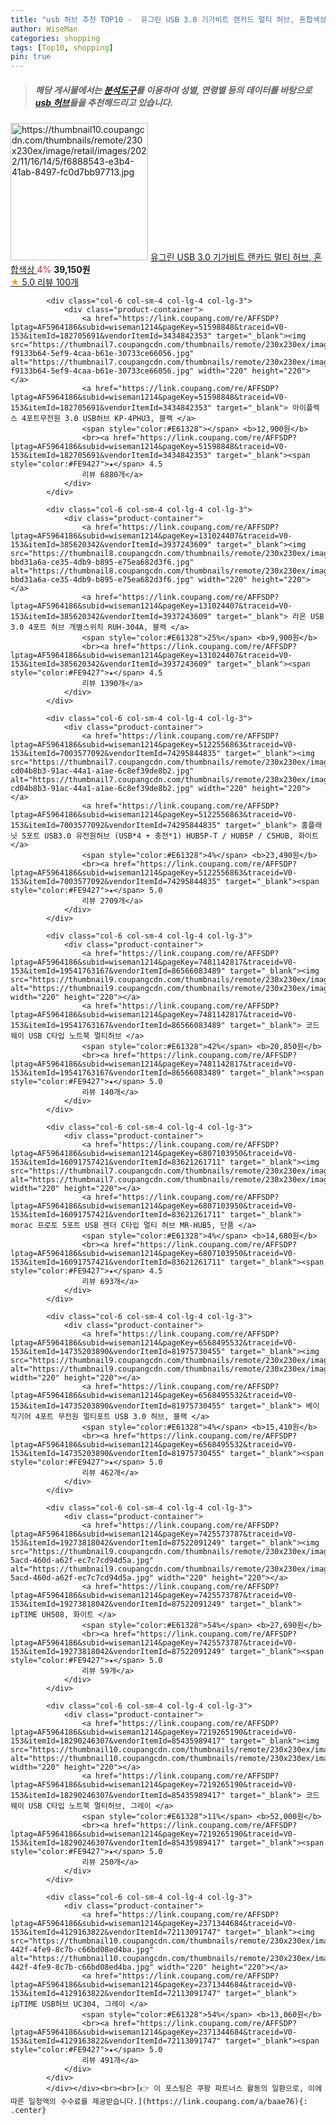 ```yaml
---
title: "usb 허브 추천 TOP10 -  유그린 USB 3.0 기가비트 랜카드 멀티 허브, 혼합색상 "
author: WiseMan
categories: shopping
tags: [Top10, shopping]
pin: true
---
```


> ##### 해당 게시물에서는 [**분석도구**](https://itemscout.io/)를 이용하여 **성별**, **연령별** 등의 데이터를 바탕으로 [**usb 허브**](https://link.coupang.com/a/baae76)들을 추천해드리고 있습니다.
<div class="container"><div class="row">
            <div class="col-6 col-sm-4 col-lg-4 col-lg-3">
                <div class="product-container">
                    <a href="https://link.coupang.com/re/AFFSDP?lptag=AF5964186&subid=wiseman1214&pageKey=6925118659&traceid=V0-153&itemId=16737115089&vendorItemId=83919036895" target="_blank"><img src="https://thumbnail10.coupangcdn.com/thumbnails/remote/230x230ex/image/retail/images/2022/11/16/14/5/f6888543-e3b4-41ab-8497-fc0d7bb97713.jpg" alt="https://thumbnail10.coupangcdn.com/thumbnails/remote/230x230ex/image/retail/images/2022/11/16/14/5/f6888543-e3b4-41ab-8497-fc0d7bb97713.jpg" width="220" height="220"></a>
                    <a href="https://link.coupang.com/re/AFFSDP?lptag=AF5964186&subid=wiseman1214&pageKey=6925118659&traceid=V0-153&itemId=16737115089&vendorItemId=83919036895" target="_blank"> 유그린 USB 3.0 기가비트 랜카드 멀티 허브, 혼합색상 </a>
                    <span style="color:#E61328">4%</span> <b>39,150원</b>
                    <br><a href="https://link.coupang.com/re/AFFSDP?lptag=AF5964186&subid=wiseman1214&pageKey=6925118659&traceid=V0-153&itemId=16737115089&vendorItemId=83919036895" target="_blank"><span style="color:#FE9427">★</span> 5.0
                    리뷰 100개</a>
                </div>
            </div>
            
            <div class="col-6 col-sm-4 col-lg-4 col-lg-3">
                <div class="product-container">
                    <a href="https://link.coupang.com/re/AFFSDP?lptag=AF5964186&subid=wiseman1214&pageKey=51598848&traceid=V0-153&itemId=182705691&vendorItemId=3434842353" target="_blank"><img src="https://thumbnail7.coupangcdn.com/thumbnails/remote/230x230ex/image/retail/images/2001659129784339-f9133b64-5ef9-4caa-b61e-30733ce66056.jpg" alt="https://thumbnail7.coupangcdn.com/thumbnails/remote/230x230ex/image/retail/images/2001659129784339-f9133b64-5ef9-4caa-b61e-30733ce66056.jpg" width="220" height="220"></a>
                    <a href="https://link.coupang.com/re/AFFSDP?lptag=AF5964186&subid=wiseman1214&pageKey=51598848&traceid=V0-153&itemId=182705691&vendorItemId=3434842353" target="_blank"> 아이플렉스 4포트무전원 3.0 USB허브 KP-4PHU3, 블랙 </a>
                    <span style="color:#E61328"></span> <b>12,900원</b>
                    <br><a href="https://link.coupang.com/re/AFFSDP?lptag=AF5964186&subid=wiseman1214&pageKey=51598848&traceid=V0-153&itemId=182705691&vendorItemId=3434842353" target="_blank"><span style="color:#FE9427">★</span> 4.5
                    리뷰 6880개</a>
                </div>
            </div>
            
            <div class="col-6 col-sm-4 col-lg-4 col-lg-3">
                <div class="product-container">
                    <a href="https://link.coupang.com/re/AFFSDP?lptag=AF5964186&subid=wiseman1214&pageKey=131024407&traceid=V0-153&itemId=385620342&vendorItemId=3937243609" target="_blank"><img src="https://thumbnail8.coupangcdn.com/thumbnails/remote/230x230ex/image/retail/images/13809065100971580-bbd31a6a-ce35-4db9-b895-e75ea682d3f6.jpg" alt="https://thumbnail8.coupangcdn.com/thumbnails/remote/230x230ex/image/retail/images/13809065100971580-bbd31a6a-ce35-4db9-b895-e75ea682d3f6.jpg" width="220" height="220"></a>
                    <a href="https://link.coupang.com/re/AFFSDP?lptag=AF5964186&subid=wiseman1214&pageKey=131024407&traceid=V0-153&itemId=385620342&vendorItemId=3937243609" target="_blank"> 라온 USB 3.0 4포트 허브 개별스위치 RUH-304A, 블랙 </a>
                    <span style="color:#E61328">25%</span> <b>9,900원</b>
                    <br><a href="https://link.coupang.com/re/AFFSDP?lptag=AF5964186&subid=wiseman1214&pageKey=131024407&traceid=V0-153&itemId=385620342&vendorItemId=3937243609" target="_blank"><span style="color:#FE9427">★</span> 4.5
                    리뷰 1390개</a>
                </div>
            </div>
            
            <div class="col-6 col-sm-4 col-lg-4 col-lg-3">
                <div class="product-container">
                    <a href="https://link.coupang.com/re/AFFSDP?lptag=AF5964186&subid=wiseman1214&pageKey=5122556863&traceid=V0-153&itemId=7003577092&vendorItemId=74295844835" target="_blank"><img src="https://thumbnail7.coupangcdn.com/thumbnails/remote/230x230ex/image/retail/images/6428708319407369-cd04b8b3-91ac-44a1-a1ae-6c8ef39de8b2.jpg" alt="https://thumbnail7.coupangcdn.com/thumbnails/remote/230x230ex/image/retail/images/6428708319407369-cd04b8b3-91ac-44a1-a1ae-6c8ef39de8b2.jpg" width="220" height="220"></a>
                    <a href="https://link.coupang.com/re/AFFSDP?lptag=AF5964186&subid=wiseman1214&pageKey=5122556863&traceid=V0-153&itemId=7003577092&vendorItemId=74295844835" target="_blank"> 홈플래닛 5포트 USB3.0 유전원허브 (USB*4 + 충전*1) HUB5P-T / HUB5P / C5HUB, 화이트 </a>
                    <span style="color:#E61328">4%</span> <b>23,490원</b>
                    <br><a href="https://link.coupang.com/re/AFFSDP?lptag=AF5964186&subid=wiseman1214&pageKey=5122556863&traceid=V0-153&itemId=7003577092&vendorItemId=74295844835" target="_blank"><span style="color:#FE9427">★</span> 5.0
                    리뷰 2709개</a>
                </div>
            </div>
            
            <div class="col-6 col-sm-4 col-lg-4 col-lg-3">
                <div class="product-container">
                    <a href="https://link.coupang.com/re/AFFSDP?lptag=AF5964186&subid=wiseman1214&pageKey=7481142817&traceid=V0-153&itemId=19541763167&vendorItemId=86566083489" target="_blank"><img src="https://thumbnail9.coupangcdn.com/thumbnails/remote/230x230ex/image/vendor_inventory/046c/bd3e2314217aa7fea49b4b0b50362ffb9c577eb70c3eb42a27687fad61f7.jpg" alt="https://thumbnail9.coupangcdn.com/thumbnails/remote/230x230ex/image/vendor_inventory/046c/bd3e2314217aa7fea49b4b0b50362ffb9c577eb70c3eb42a27687fad61f7.jpg" width="220" height="220"></a>
                    <a href="https://link.coupang.com/re/AFFSDP?lptag=AF5964186&subid=wiseman1214&pageKey=7481142817&traceid=V0-153&itemId=19541763167&vendorItemId=86566083489" target="_blank"> 코드웨이 USB C타입 노트북 멀티허브 </a>
                    <span style="color:#E61328">42%</span> <b>20,850원</b>
                    <br><a href="https://link.coupang.com/re/AFFSDP?lptag=AF5964186&subid=wiseman1214&pageKey=7481142817&traceid=V0-153&itemId=19541763167&vendorItemId=86566083489" target="_blank"><span style="color:#FE9427">★</span> 5.0
                    리뷰 140개</a>
                </div>
            </div>
            
            <div class="col-6 col-sm-4 col-lg-4 col-lg-3">
                <div class="product-container">
                    <a href="https://link.coupang.com/re/AFFSDP?lptag=AF5964186&subid=wiseman1214&pageKey=6807103950&traceid=V0-153&itemId=16091757421&vendorItemId=83621261711" target="_blank"><img src="https://thumbnail7.coupangcdn.com/thumbnails/remote/230x230ex/image/vendor_inventory/aafa/e34e125f8e44383d73ff5bc35a20166f25b9c831b951a540d5d0c39268f4.jpg" alt="https://thumbnail7.coupangcdn.com/thumbnails/remote/230x230ex/image/vendor_inventory/aafa/e34e125f8e44383d73ff5bc35a20166f25b9c831b951a540d5d0c39268f4.jpg" width="220" height="220"></a>
                    <a href="https://link.coupang.com/re/AFFSDP?lptag=AF5964186&subid=wiseman1214&pageKey=6807103950&traceid=V0-153&itemId=16091757421&vendorItemId=83621261711" target="_blank"> morac 프로토 5포트 USB 젠더 C타입 멀티 허브 MR-HUB5, 단품 </a>
                    <span style="color:#E61328">4%</span> <b>14,680원</b>
                    <br><a href="https://link.coupang.com/re/AFFSDP?lptag=AF5964186&subid=wiseman1214&pageKey=6807103950&traceid=V0-153&itemId=16091757421&vendorItemId=83621261711" target="_blank"><span style="color:#FE9427">★</span> 4.5
                    리뷰 693개</a>
                </div>
            </div>
            
            <div class="col-6 col-sm-4 col-lg-4 col-lg-3">
                <div class="product-container">
                    <a href="https://link.coupang.com/re/AFFSDP?lptag=AF5964186&subid=wiseman1214&pageKey=6568495532&traceid=V0-153&itemId=14735203890&vendorItemId=81975730455" target="_blank"><img src="https://thumbnail9.coupangcdn.com/thumbnails/remote/230x230ex/image/rs_quotation_api/lnhz65fw/a93c2d20fb634bf684e52741816e5ab8.jpg" alt="https://thumbnail9.coupangcdn.com/thumbnails/remote/230x230ex/image/rs_quotation_api/lnhz65fw/a93c2d20fb634bf684e52741816e5ab8.jpg" width="220" height="220"></a>
                    <a href="https://link.coupang.com/re/AFFSDP?lptag=AF5964186&subid=wiseman1214&pageKey=6568495532&traceid=V0-153&itemId=14735203890&vendorItemId=81975730455" target="_blank"> 베이직기어 4포트 무전원 멀티포트 USB 3.0 허브, 블랙 </a>
                    <span style="color:#E61328">4%</span> <b>15,410원</b>
                    <br><a href="https://link.coupang.com/re/AFFSDP?lptag=AF5964186&subid=wiseman1214&pageKey=6568495532&traceid=V0-153&itemId=14735203890&vendorItemId=81975730455" target="_blank"><span style="color:#FE9427">★</span> 5.0
                    리뷰 462개</a>
                </div>
            </div>
            
            <div class="col-6 col-sm-4 col-lg-4 col-lg-3">
                <div class="product-container">
                    <a href="https://link.coupang.com/re/AFFSDP?lptag=AF5964186&subid=wiseman1214&pageKey=7425573787&traceid=V0-153&itemId=19273818042&vendorItemId=87522091249" target="_blank"><img src="https://thumbnail9.coupangcdn.com/thumbnails/remote/230x230ex/image/retail/images/2023/10/21/9/0/94b175a2-5acd-460d-a62f-ec7c7cd94d5a.jpg" alt="https://thumbnail9.coupangcdn.com/thumbnails/remote/230x230ex/image/retail/images/2023/10/21/9/0/94b175a2-5acd-460d-a62f-ec7c7cd94d5a.jpg" width="220" height="220"></a>
                    <a href="https://link.coupang.com/re/AFFSDP?lptag=AF5964186&subid=wiseman1214&pageKey=7425573787&traceid=V0-153&itemId=19273818042&vendorItemId=87522091249" target="_blank"> ipTIME UH508, 화이트 </a>
                    <span style="color:#E61328">54%</span> <b>27,690원</b>
                    <br><a href="https://link.coupang.com/re/AFFSDP?lptag=AF5964186&subid=wiseman1214&pageKey=7425573787&traceid=V0-153&itemId=19273818042&vendorItemId=87522091249" target="_blank"><span style="color:#FE9427">★</span> 5.0
                    리뷰 59개</a>
                </div>
            </div>
            
            <div class="col-6 col-sm-4 col-lg-4 col-lg-3">
                <div class="product-container">
                    <a href="https://link.coupang.com/re/AFFSDP?lptag=AF5964186&subid=wiseman1214&pageKey=7219265190&traceid=V0-153&itemId=18290246307&vendorItemId=85435989417" target="_blank"><img src="https://thumbnail10.coupangcdn.com/thumbnails/remote/230x230ex/image/vendor_inventory/47e1/237f10e3396a18c748b2b8680d089a4cefdadaac7564893d99f2e319534a.jpg" alt="https://thumbnail10.coupangcdn.com/thumbnails/remote/230x230ex/image/vendor_inventory/47e1/237f10e3396a18c748b2b8680d089a4cefdadaac7564893d99f2e319534a.jpg" width="220" height="220"></a>
                    <a href="https://link.coupang.com/re/AFFSDP?lptag=AF5964186&subid=wiseman1214&pageKey=7219265190&traceid=V0-153&itemId=18290246307&vendorItemId=85435989417" target="_blank"> 코드웨이 USB C타입 노트북 멀티허브, 그레이 </a>
                    <span style="color:#E61328">11%</span> <b>52,000원</b>
                    <br><a href="https://link.coupang.com/re/AFFSDP?lptag=AF5964186&subid=wiseman1214&pageKey=7219265190&traceid=V0-153&itemId=18290246307&vendorItemId=85435989417" target="_blank"><span style="color:#FE9427">★</span> 5.0
                    리뷰 250개</a>
                </div>
            </div>
            
            <div class="col-6 col-sm-4 col-lg-4 col-lg-3">
                <div class="product-container">
                    <a href="https://link.coupang.com/re/AFFSDP?lptag=AF5964186&subid=wiseman1214&pageKey=2371344684&traceid=V0-153&itemId=4129163822&vendorItemId=72113091747" target="_blank"><img src="https://thumbnail10.coupangcdn.com/thumbnails/remote/230x230ex/image/retail/images/2020/10/08/18/8/21217e7e-442f-4fe9-8c7b-c66bd08ed4ba.jpg" alt="https://thumbnail10.coupangcdn.com/thumbnails/remote/230x230ex/image/retail/images/2020/10/08/18/8/21217e7e-442f-4fe9-8c7b-c66bd08ed4ba.jpg" width="220" height="220"></a>
                    <a href="https://link.coupang.com/re/AFFSDP?lptag=AF5964186&subid=wiseman1214&pageKey=2371344684&traceid=V0-153&itemId=4129163822&vendorItemId=72113091747" target="_blank"> ipTIME USB허브 UC304, 그레이 </a>
                    <span style="color:#E61328">54%</span> <b>13,060원</b>
                    <br><a href="https://link.coupang.com/re/AFFSDP?lptag=AF5964186&subid=wiseman1214&pageKey=2371344684&traceid=V0-153&itemId=4129163822&vendorItemId=72113091747" target="_blank"><span style="color:#FE9427">★</span> 5.0
                    리뷰 491개</a>
                </div>
            </div>
            </div></div><br><br>[👉 이 포스팅은 쿠팡 파트너스 활동의 일환으로, 이에 따른 일정액의 수수료를 제공받습니다.](https://link.coupang.com/a/baae76){: .center}